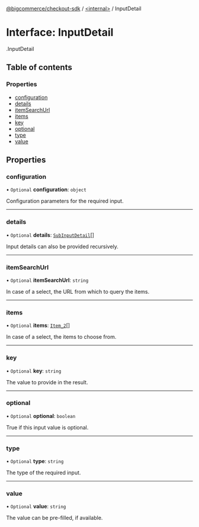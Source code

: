 [@bigcommerce/checkout-sdk](../README.md) / [<internal\>](../modules/internal_.md) / InputDetail

# Interface: InputDetail

[<internal>](../modules/internal_.md).InputDetail

## Table of contents

### Properties

- [configuration](internal_.InputDetail.md#configuration)
- [details](internal_.InputDetail.md#details)
- [itemSearchUrl](internal_.InputDetail.md#itemsearchurl)
- [items](internal_.InputDetail.md#items)
- [key](internal_.InputDetail.md#key)
- [optional](internal_.InputDetail.md#optional)
- [type](internal_.InputDetail.md#type)
- [value](internal_.InputDetail.md#value)

## Properties

### configuration

• `Optional` **configuration**: `object`

Configuration parameters for the required input.

___

### details

• `Optional` **details**: [`SubInputDetail`](internal_.SubInputDetail.md)[]

Input details can also be provided recursively.

___

### itemSearchUrl

• `Optional` **itemSearchUrl**: `string`

In case of a select, the URL from which to query the items.

___

### items

• `Optional` **items**: [`Item_2`](internal_.Item_2.md)[]

In case of a select, the items to choose from.

___

### key

• `Optional` **key**: `string`

The value to provide in the result.

___

### optional

• `Optional` **optional**: `boolean`

True if this input value is optional.

___

### type

• `Optional` **type**: `string`

The type of the required input.

___

### value

• `Optional` **value**: `string`

The value can be pre-filled, if available.
